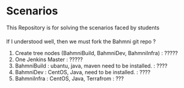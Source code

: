 # Scenarios
This Repository is for solving the scenarios faced by students

####
If I understood well, then we must fork the Bahmni git repo ? 
1.	 Create tree nodes (BahmniBuild, BahmniDev, BahmniInfra) :  ?????
2.	 One Jenkins Master   :  ?????
3.	BahmniBuild :  ubantu, java, maven need to be installed.  :  ????
4.	BahmniDev : CentOS, Java, need to be installed. :  ????
5.	BahmniInfra : CentOS, Java, Terrafrom  :  ???
